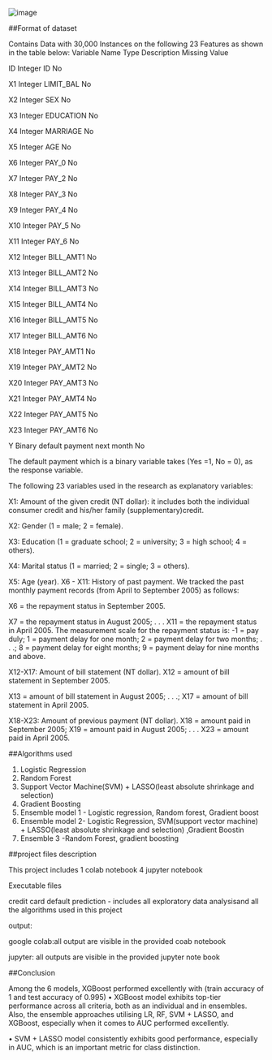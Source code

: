 ![image](https://github.com/user-attachments/assets/d94a8a4b-0e7e-401c-aff0-cf93aa2cd04e)



##Format of dataset 

Contains Data with 30,000 Instances on the following 23 Features as shown in the table below: 
Variable Name	Type	Description	Missing Value

ID	Integer	ID	No

X1	Integer	LIMIT_BAL	No

X2	Integer	SEX	No

X3	Integer	EDUCATION	No

X4	Integer	MARRIAGE	No

X5	Integer	AGE	No

X6	Integer	PAY_0	No

X7	Integer	PAY_2	No

X8	Integer	PAY_3	No

X9	Integer	PAY_4	No

X10	Integer	PAY_5	No

X11	Integer	PAY_6	No

X12	Integer	BILL_AMT1	No

X13	Integer	BILL_AMT2	No

X14	Integer	BILL_AMT3	No

X15	Integer	BILL_AMT4	No

X16	Integer	BILL_AMT5	No

X17	Integer	BILL_AMT6	No

X18	Integer	PAY_AMT1	No

X19	Integer	PAY_AMT2	No

X20	Integer	PAY_AMT3	No

X21	Integer	PAY_AMT4	No

X22	Integer	PAY_AMT5	No

X23	Integer	PAY_AMT6	No

Y	Binary	default payment next month	No

The default payment which is a binary variable takes (Yes =1, No = 0), as the response variable.

The following 23 variables used in the research as explanatory variables:

X1: Amount of the given credit (NT dollar): it includes both the individual consumer credit and his/her family (supplementary)credit.

X2: Gender (1 = male; 2 = female).

X3: Education (1 = graduate school; 2 = university; 3 = high school; 4 = others). 

X4: Marital status (1 = married; 2 = single; 3 = others). 

X5: Age (year). X6 - X11: History of past payment. We tracked the past monthly payment records (from April to September 2005) as follows: 

X6 = the repayment status in September 2005. 

X7 = the repayment status in August 2005; . . . X11 = the repayment status in April 2005. The measurement scale for the repayment status is: -1 = pay duly; 1 = payment delay for one month; 2 = payment delay for two months; . . .; 8 = payment delay for eight months; 9 = payment delay for nine months and above. 

X12-X17: Amount of bill statement (NT dollar). X12 = amount of bill statement in September 2005. 

X13 = amount of bill statement in August 2005; . . .; X17 = amount of bill statement in April 2005. 

X18-X23: Amount of previous payment (NT dollar). X18 = amount paid in September 2005; X19 = amount paid in August 2005; . . . X23 = amount paid in April 2005.

##Algorithms used 

1. Logistic Regression
2. Random Forest
3. Support Vector Machine(SVM) + LASSO(least absolute shrinkage and selection)
4. Gradient Boosting
5. Ensemble model 1 - Logistic regression, Random forest, Gradient boost
6. Ensemble model 2- Logistic Regression, SVM(support vector machine) + LASSO(least absolute shrinkage and selection) ,Gradient Boostin
7. Ensemble 3 -Random Forest, gradient boosting

 ##project files description
   
   This project includes 1 colab notebook 4 jupyter notebook
   
   Executable files
   
   credit card default prediction - includes all exploratory data analysisand all the algorithms used in this project
   
   output:
   
   google colab:all output are visible in the provided coab notebook
   
   jupyter: all outputs are visible in the provided jupyter note book

##Conclusion

Among the 6 models, XGBoost performed excellently with  (train accuracy of 1 and test accuracy of 0.995)
•	XGBoost model exhibits top-tier performance across all criteria, both as an individual and in ensembles. Also, the ensemble approaches utilising LR, RF, SVM + LASSO, and XGBoost, especially when it comes to AUC performed excellently.
   
•	SVM + LASSO model consistently exhibits good performance, especially in AUC, which is an important metric for class distinction.
 

